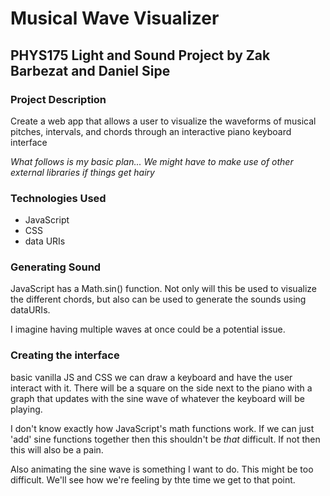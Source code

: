 # Musical Wave Visualizer
## PHYS175 Light and Sound Project by Zak Barbezat and Daniel Sipe
### Project Description
Create a web app that allows a user to visualize the waveforms of musical pitches, 
intervals, and chords through an interactive piano keyboard interface

*What follows is my basic plan... We might have to make use of other external libraries if things get hairy*

### Technologies Used
* JavaScript
* CSS
* data URIs

### Generating Sound
JavaScript has a Math.sin() function. Not only will this be used to visualize the different chords,
but also can be used to generate the sounds using dataURIs.

I imagine having multiple waves at once could be a potential issue.

### Creating the interface
basic vanilla JS and CSS we can draw a keyboard and have the user interact with it. There will be a
square on the side next to the piano with a graph that updates with the sine wave of whatever the
keyboard will be playing.

I don't know exactly how JavaScript's math functions work. If we can just 'add' sine functions together
then this shouldn't be *that* difficult. If not then this will also be a pain.

Also animating the sine wave is something I want to do. This might be too difficult. We'll see how we're
feeling by thte time we get to that point.



